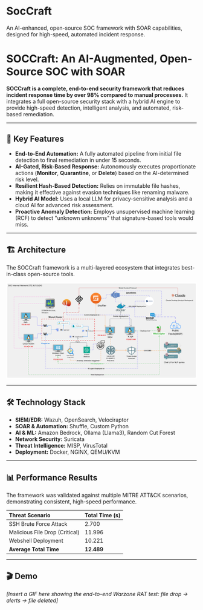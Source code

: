 # SocCraft
An AI-enhanced, open-source SOC framework with SOAR capabilities, designed for high-speed, automated incident response.
# SOCCraft: An AI-Augmented, Open-Source SOC with SOAR

**SOCCraft is a complete, end-to-end security framework that reduces incident response time by over 98% compared to manual processes.** It integrates a full open-source security stack with a hybrid AI engine to provide high-speed detection, intelligent analysis, and automated, risk-based remediation.

---

## 🚀 Key Features

- **End-to-End Automation:** A fully automated pipeline from initial file detection to final remediation in under 15 seconds.
- **AI-Gated, Risk-Based Response:** Autonomously executes proportionate actions (**Monitor**, **Quarantine**, or **Delete**) based on the AI-determined risk level.
- **Resilient Hash-Based Detection:** Relies on immutable file hashes, making it effective against evasion techniques like renaming malware.
- **Hybrid AI Model:** Uses a local LLM for privacy-sensitive analysis and a cloud AI for advanced risk assessment.
- **Proactive Anomaly Detection:** Employs unsupervised machine learning (RCF) to detect "unknown unknowns" that signature-based tools would miss.

---

## 🏗️ Architecture

The SOCCraft framework is a multi-layered ecosystem that integrates best-in-class open-source tools.

![SOCCraft System Architecture](./docs/images/soccraft.png)

---

## 🛠️ Technology Stack

- **SIEM/EDR:** Wazuh, OpenSearch, Velociraptor
- **SOAR & Automation:** Shuffle, Custom Python
- **AI & ML:** Amazon Bedrock, Ollama (Llama3), Random Cut Forest
- **Network Security:** Suricata
- **Threat Intelligence:** MISP, VirusTotal
- **Deployment:** Docker, NGINX, QEMU/KVM

---

## 📊 Performance Results

The framework was validated against multiple MITRE ATT&CK scenarios, demonstrating consistent, high-speed performance.

| Threat Scenario | Total Time (s) |
| :--- | :--- |
| SSH Brute Force Attack | 2.700 |
| Malicious File Drop (Critical) | 11.996 |
| Webshell Deployment | 10.221 |
| **Average Total Time** | **12.489** |

---

## 🎬 Demo

*[Insert a GIF here showing the end-to-end Warzone RAT test: file drop -> alerts -> file deleted]*
